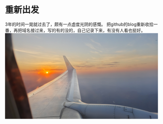 # 重新出发
3年的时间一晃就过去了，颇有一点虚度光阴的感慨。
把github的blog重新收拾一番，再把域名接过来，写的有的没的，自己记录下来，有没有人看也挺好。
![IMG_20230614_193858](_v_images/20230618154000592_19239.jpg)